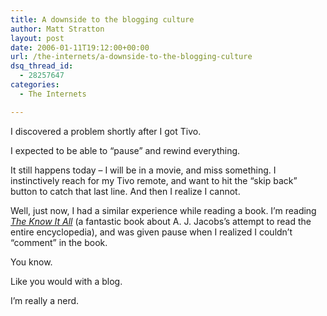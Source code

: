 ```yaml
---
title: A downside to the blogging culture
author: Matt Stratton
layout: post
date: 2006-01-11T19:12:00+00:00
url: /the-internets/a-downside-to-the-blogging-culture
dsq_thread_id:
  - 28257647
categories:
  - The Internets

---
```

I discovered a problem shortly after I got Tivo.

I expected to be able to &#8220;pause&#8221; and rewind everything.

It still happens today &#8211; I will be in a movie, and miss something. I instinctively reach for my Tivo remote, and want to hit the &#8220;skip back&#8221; button to catch that last line. And then I realize I cannot.

Well, just now, I had a similar experience while reading a book. I&#8217;m reading _[The Know It All][1]_ (a fantastic book about A. J. Jacobs&#8217;s attempt to read the entire encyclopedia), and was given pause when I realized I couldn&#8217;t &#8220;comment&#8221; in the book.

You know.

Like you would with a blog.

I&#8217;m really a nerd.

 [1]: https://www.amazon.com/gp/product/0743250621